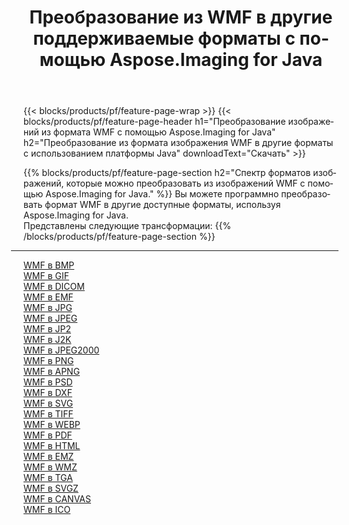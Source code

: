 ﻿---
title: Преобразование из WMF в другие поддерживаемые форматы с помощью Aspose.Imaging for Java 
weight: 3920
url: /ru/java/conversion/from/wmf 
lang: ru
langdirlevel: 2
locales: zh-hans,ja,it,ru,de,es,fr,nl,id,lt,pl,pt,vi,tr,ko,zh-hant,ar,hi,th,sv,cs,uk,he
description: Aspose.Imaging может легко конвертировать из WMF в другие форматы с помощью платформы Java.
---

{{< blocks/products/pf/feature-page-wrap >}}
{{< blocks/products/pf/feature-page-header h1="Преобразование изображений из формата WMF с помощью Aspose.Imaging for Java" h2="Преобразование из формата изображения WMF в другие форматы с использованием платформы Java" downloadText="Скачать" >}}


{{% blocks/products/pf/feature-page-section  h2="Спектр форматов изображений, которые можно преобразовать из изображений WMF с помощью Aspose.Imaging for Java." %}}
Вы можете программно преобразовать формат WMF в другие доступные форматы, используя
Aspose.Imaging for Java.
<br/>
Представлены следующие трансформации:
{{% /blocks/products/pf/feature-page-section %}}
<div class="container-fluid productfamilypage bg-gray">
    <div class="convertypes bg-gray agp-content section">
        <div class="container">
		<hr style="margin-left:-20px;"/>
		<div class="row other-converters">
		    <div class='col-md-2 other-converter remove-lp remove-rp'><a href="/imaging/ru/java/conversion/wmf-to-bmp" >WMF в BMP</a></div><div class='col-md-2 other-converter remove-lp remove-rp'><a href="/imaging/ru/java/conversion/wmf-to-gif" >WMF в GIF</a></div><div class='col-md-2 other-converter remove-lp remove-rp'><a href="/imaging/ru/java/conversion/wmf-to-dicom" >WMF в DICOM</a></div><div class='col-md-2 other-converter remove-lp remove-rp'><a href="/imaging/ru/java/conversion/wmf-to-emf" >WMF в EMF</a></div><div class='col-md-2 other-converter remove-lp remove-rp'><a href="/imaging/ru/java/conversion/wmf-to-jpg" >WMF в JPG</a></div><div class='col-md-2 other-converter remove-lp remove-rp'><a href="/imaging/ru/java/conversion/wmf-to-jpeg" >WMF в JPEG</a></div><div class='col-md-2 other-converter remove-lp remove-rp'><a href="/imaging/ru/java/conversion/wmf-to-jp2" >WMF в JP2</a></div><div class='col-md-2 other-converter remove-lp remove-rp'><a href="/imaging/ru/java/conversion/wmf-to-j2k" >WMF в J2K</a></div><div class='col-md-2 other-converter remove-lp remove-rp'><a href="/imaging/ru/java/conversion/wmf-to-jpeg2000" >WMF в JPEG2000</a></div><div class='col-md-2 other-converter remove-lp remove-rp'><a href="/imaging/ru/java/conversion/wmf-to-png" >WMF в PNG</a></div><div class='col-md-2 other-converter remove-lp remove-rp'><a href="/imaging/ru/java/conversion/wmf-to-apng" >WMF в APNG</a></div><div class='col-md-2 other-converter remove-lp remove-rp'><a href="/imaging/ru/java/conversion/wmf-to-psd" >WMF в PSD</a></div><div class='col-md-2 other-converter remove-lp remove-rp'><a href="/imaging/ru/java/conversion/wmf-to-dxf" >WMF в DXF</a></div><div class='col-md-2 other-converter remove-lp remove-rp'><a href="/imaging/ru/java/conversion/wmf-to-svg" >WMF в SVG</a></div><div class='col-md-2 other-converter remove-lp remove-rp'><a href="/imaging/ru/java/conversion/wmf-to-tiff" >WMF в TIFF</a></div><div class='col-md-2 other-converter remove-lp remove-rp'><a href="/imaging/ru/java/conversion/wmf-to-webp" >WMF в WEBP</a></div><div class='col-md-2 other-converter remove-lp remove-rp'><a href="/imaging/ru/java/conversion/wmf-to-pdf" >WMF в PDF</a></div><div class='col-md-2 other-converter remove-lp remove-rp'><a href="/imaging/ru/java/conversion/wmf-to-html" >WMF в HTML</a></div><div class='col-md-2 other-converter remove-lp remove-rp'><a href="/imaging/ru/java/conversion/wmf-to-emz" >WMF в EMZ</a></div><div class='col-md-2 other-converter remove-lp remove-rp'><a href="/imaging/ru/java/conversion/wmf-to-wmz" >WMF в WMZ</a></div><div class='col-md-2 other-converter remove-lp remove-rp'><a href="/imaging/ru/java/conversion/wmf-to-tga" >WMF в TGA</a></div><div class='col-md-2 other-converter remove-lp remove-rp'><a href="/imaging/ru/java/conversion/wmf-to-svgz" >WMF в SVGZ</a></div><div class='col-md-2 other-converter remove-lp remove-rp'><a href="/imaging/ru/java/conversion/wmf-to-canvas" >WMF в CANVAS</a></div><div class='col-md-2 other-converter remove-lp remove-rp'><a href="/imaging/ru/java/conversion/wmf-to-ico" >WMF в ICO</a></div>
                </div>
        </div>
    </div>
</div>
<br/>

